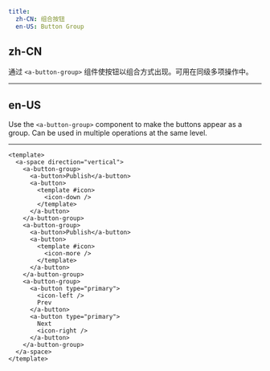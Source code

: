 ```yaml
title:
  zh-CN: 组合按钮
  en-US: Button Group
```

## zh-CN

通过 `<a-button-group>` 组件使按钮以组合方式出现。可用在同级多项操作中。

---

## en-US

Use the `<a-button-group>` component to make the buttons appear as a group. Can be used in multiple operations at the same level.

---

```vue
<template>
  <a-space direction="vertical">
    <a-button-group>
      <a-button>Publish</a-button>
      <a-button>
        <template #icon>
          <icon-down />
        </template>
      </a-button>
    </a-button-group>
    <a-button-group>
      <a-button>Publish</a-button>
      <a-button>
        <template #icon>
          <icon-more />
        </template>
      </a-button>
    </a-button-group>
    <a-button-group>
      <a-button type="primary">
        <icon-left />
        Prev
      </a-button>
      <a-button type="primary">
        Next
        <icon-right />
      </a-button>
    </a-button-group>
  </a-space>
</template>
```
